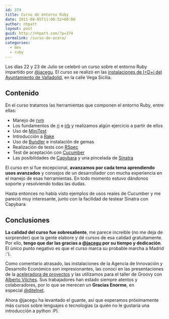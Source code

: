 ```yaml
---
id: 374
title: Curso de entorno Ruby
date: 2011-08-05T11:00:52+00:00
author: nhpatt
layout: post
guid: http://nhpatt.com/?p=374
permalink: /curso-de-acero/
categories:
  - dev
  - ruby
---
```

Los días 22 y 23 de Julio se celebró un curso sobre el entorno Ruby impartido por [@jacegu](http://javieracero.com). El curso se realizó en las [instalaciones de I+D+i del Ayuntamiento de Valladolid](http://www.valladolidadelante.es/), en la calle Vega Sicilia.

## Contenido

En el curso tratamos las herramientas que componen el entorno Ruby, entre ellas:

  * Manejo de [rvm](http://rvm.io/)
  * Los fundamentos de [ri](http://rubylearning.com/satishtalim/ruby_ri_tool.html) e [irb](http://en.wikipedia.org/wiki/Interactive_Ruby_Shell) y realizamos algún ejercicio a partir de ellos
  * Uso de [MiniTest](http://www.zenspider.com/projects/minitest.html)
  * Introducción a [Rake](http://rake.rubyforge.org/)
  * Uso de [Bundler](http://bundler.io) e instalación de gemas
  * Realización de tests con [RSpec](http://rspec.info/)
  * Test de aceptación con [Cucumber](http://cukes.info/)
  * Las posibilidades de [Capybara](https://github.com/jnicklas/capybara) y una pincelada de [Sinatra](http://www.sinatrarb.com/)

El curso en sí fue excepcional, **avanzamos por cada tema aprendiendo usos avanzados** y consejos de un desarrollador con mucha experiencia en el manejo de esas herramientas. En todo momento estuvo dándonos soporte y resolviendo todas las dudas.

Hasta entonces no había visto ejemplos de usos reales de Cucumber y me pareció muy interesante, junto con la facilidad de testear Sinatra con Capybara.

## Conclusiones

**La calidad del curso fue sobresaliente**, me parece increíble (no me deja de sorprender) que la gente elabore y dé cursos de esa calidad gratuitamente. Por ello, **tengo que dar las gracias a [@jacegu](https://twitter.com/jacegu) por su tiempo y dedicación**. El único punto negativo es que el curso marca su probable marcha a Madrid :'(.

Como comentario atrasado, las instalaciones de la Agencia de Innovación y Desarrollo Económico son impresionantes, las conocí en las presentaciones de la [aceleradora de proyectos](http://www.aceleradoradeproyectos.es/) y las utilizamos para el taller de Groovy con [Alberto Vilches](https://twitter.com/). Sus trabajadores han estado siempre atentos y colaboradores, por lo que se merecen un **Gracias Enorme**, en especial [@ditelnet](https://twitter.com/ditelnet).

Ahora @jacegu ha levantado el guante, así que esperamos próximamente más cursos sobre lenguajes o tecnologías (a quién no le gustaría una introducción a python :P).


